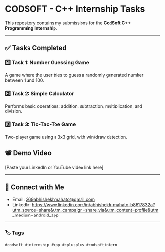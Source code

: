 # CODSOFT - C++ Internship Tasks

This repository contains my submissions for the **CodSoft C++ Programming Internship**.

---

## ✅ Tasks Completed

### 1️⃣ Task 1: Number Guessing Game
A game where the user tries to guess a randomly generated number between 1 and 100.

### 2️⃣ Task 2: Simple Calculator
Performs basic operations: addition, subtraction, multiplication, and division.

### 3️⃣ Task 3: Tic-Tac-Toe Game
Two-player game using a 3x3 grid, with win/draw detection.

## 📽️ Demo Video

[Paste your LinkedIn or YouTube video link here]

---

## 📧 Connect with Me

- Email: 369abhishekhmahato@gmail.com  
- LinkedIn: https://www.linkedin.com/in/abhishekh-mahato-b8617832a?utm_source=share&utm_campaign=share_via&utm_content=profile&utm_medium=android_app

---

### 🏷️ Tags

`#codsoft #internship #cpp #cplusplus #codsoftintern`
